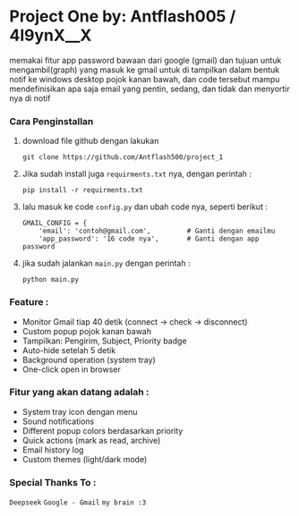 # Project One by: Antflash005 / 4l9ynX__X
memakai fitur app password bawaan dari google (gmail) dan tujuan untuk mengambil(graph) yang masuk ke gmail untuk di tampilkan dalam bentuk notif ke windows desktop pojok kanan bawah, dan code tersebut mampu mendefinisikan apa saja email yang pentin, sedang, dan tidak dan menyortir nya di notif


### Cara Penginstallan 
1. download file github dengan lakukan
   ```
   git clone https://github.com/Antflash500/project_1
   ```
   
2. Jika sudah install juga `requirments.txt` nya, dengan perintah :
   ```
   pip install -r requirments.txt
   ```
   
4. lalu masuk ke code `config.py` dan ubah code nya, seperti berikut :
   ```
   GMAIL_CONFIG = {
       'email': 'contoh@gmail.com',         # Ganti dengan emailmu
       'app_password': '16 code nya',       # Ganti dengan app password
   ```
   
5. jika sudah jalankan `main.py` dengan perintah :
   ```
   python main.py
   ```


### Feature :
- Monitor Gmail tiap 40 detik (connect → check → disconnect)
- Custom popup pojok kanan bawah
- Tampilkan: Pengirim, Subject, Priority badge
- Auto-hide setelah 5 detik
- Background operation (system tray)
- One-click open in browser


### Fitur yang akan datang adalah :
- System tray icon dengan menu
- Sound notifications
- Different popup colors berdasarkan priority
- Quick actions (mark as read, archive)
- Email history log
- Custom themes (light/dark mode)


### Special Thanks To :
`Deepseek`
`Google - Gmail`
`my brain :3`
